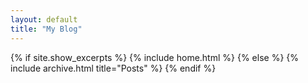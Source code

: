 ```yaml
---
layout: default
title: "My Blog"
---
```


{% if site.show_excerpts %}
  {% include home.html %}
{% else %}
  {% include archive.html title="Posts" %}
{% endif %}
